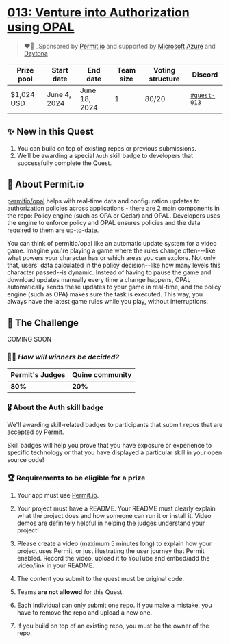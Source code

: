 
# [013: Venture into Authorization using OPAL](https://quine.sh)

> ❤️‍🔥 _Sponsored by [Permit.io](https://permit.io/) and supported by [Microsoft Azure](https://www.microsoft.com/) and [Daytona](daytona.io)

| Prize pool | Start date | End date | Team size | Voting structure | Discord |
|  --- | --- | --- | --- | --- | --- |
| $1,024 USD | June 4, 2024  |  June 18, 2024 | 1 | 80/20 | [`#quest-013`](https://discord.gg/quine) |


## ✨ New in this Quest

1. You can build on top of existing repos or previous submissions.
2. We’ll be awarding a special `Auth` skill badge to developers that successfully complete the Quest.

## **🐶 About Permit.io**

[permitio/opal](https://github.com/permitio/opal) helps with real-time data and configuration updates to authorization policies across applications - there are 2 main components in the repo: Policy engine (such as OPA or Cedar) and OPAL. Developers uses the engine to enforce policy and OPAL ensures policies and the data required to them are up-to-date.

You can think of permitio/opal like an automatic update system for a video game. Imagine you're playing a game where the rules change often---like what powers your character has or which areas you can explore. Not only that, users' data calculated in the policy decision--like how many levels this character passed--is dynamic. Instead of having to pause the game and download updates manually every time a change happens, OPAL automatically sends these updates to your game in real-time, and the policy engine (such as OPA) makes sure the task is executed. This way, you always have the latest game rules while you play, without interruptions.


## 🌋 The Challenge

COMING SOON

### 👩‍⚖️ *How will winners be decided?*

| Permit's Judges | Quine community |
| --- | --- |
| **80%** | **20%**  |

### 🎖 About the Auth skill badge

We'll awarding skill-related badges to participants that submit repos that are accepted by Permit.

Skill badges will help you prove that you have exposure or experience to specific technology or that you have displayed a particular skill in your open source code!

### 🏆 Requirements to be eligible for a prize

1. Your app must use [Permit.io](https://permit.io/).

2. Your project must have a README. Your README must clearly explain what the project does and how someone can run it or install it. Video demos are definitely helpful in helping the judges understand your project!

3. Please create a video (maximum 5 minutes long) to explain how your project uses Permit, or just illustrating the user journey that Permit enabled. Record the video, upload it to YouTube and embed/add the video/link in your README.

4. The content you submit to the quest must be original code.

5. Teams **are not allowed** for this Quest.

6. Each individual can only submit one repo. If you make a mistake, you have to remove the repo and upload a new one.

7. If you build on top of an existing repo, you must be the owner of the repo.
